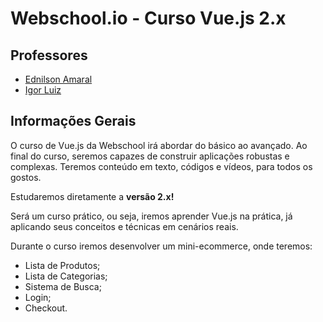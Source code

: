 # Webschool.io - Curso Vue.js 2.x

## Professores  

- [Ednilson Amaral](https://github.com/ednilsonamaral)  
- [Igor Luiz](https://github.com/Halfeld)


## Informações Gerais

O curso de Vue.js da Webschool irá abordar do básico ao avançado. Ao final do curso, seremos capazes de construir aplicações robustas e complexas. Teremos conteúdo em texto, códigos e vídeos, para todos os gostos.

Estudaremos diretamente a **versão 2.x!**

Será um curso prático, ou seja, iremos aprender Vue.js na prática, já aplicando seus conceitos e técnicas em cenários reais.

Durante o curso iremos desenvolver um mini-ecommerce, onde teremos:

- Lista de Produtos;
- Lista de Categorias;
- Sistema de Busca;
- Login;
- Checkout.

